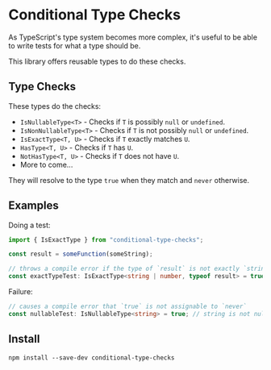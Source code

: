 # Conditional Type Checks

As TypeScript's type system becomes more complex, it's useful to be able to write tests for what a type should be.

This library offers reusable types to do these checks.

## Type Checks

These types do the checks:

* `IsNullableType<T>` - Checks if `T` is possibly `null` or `undefined`.
* `IsNonNullableType<T>` - Checks if `T` is not possibly `null` or `undefined`.
* `IsExactType<T, U>` - Checks if `T` exactly matches `U`.
* `HasType<T, U>` - Checks if `T` has `U`.
* `NotHasType<T, U>` - Checks if `T` does not have `U`.
* More to come...

They will resolve to the type `true` when they match and `never` otherwise.

## Examples

Doing a test:

```ts
import { IsExactType } from "conditional-type-checks";

const result = someFunction(someString);

// throws a compile error if the type of `result` is not exactly `string | number`
const exactTypeTest: IsExactType<string | number, typeof result> = true;
```

Failure:

```ts
// causes a compile error that `true` is not assignable to `never`
const nullableTest: IsNullableType<string> = true; // string is not nullable
```

## Install

```
npm install --save-dev conditional-type-checks
```
